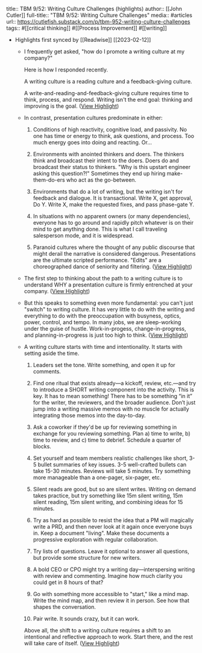 title:: TBM 9/52: Writing Culture Challenges (highlights)
author:: [[John Cutler]]
full-title:: "TBM 9/52: Writing Culture Challenges"
media:: #articles
url:: https://cutlefish.substack.com/p/tbm-952-writing-culture-challenges
tags:: #[[critical thinking]] #[[Process Improvement]] #[[writing]]

- Highlights first synced by [[Readwise]] [[2023-02-12]]
	- I frequently get asked, "how do I promote a writing culture at my company?"
	  
	  Here is how I responded recently.
	  
	  A writing culture is a reading culture and a feedback-giving culture.
	  
	  A write-and-reading-and-feedback-giving culture requires time to think, process, and respond. Writing isn't the end goal: thinking and improving is the goal. ([View Highlight](https://read.readwise.io/read/01gs394vn42zshvad1ytc3qcg6))
	- In contrast, presentation cultures predominate in either:
	  
	  1.  Conditions of high reactivity, cognitive load, and passivity. No one has time or energy to think, ask questions, and process. Too much energy goes into doing and reacting. Or…
	    
	  2.  Environments with anointed thinkers and doers. The thinkers think and broadcast their intent to the doers. Doers do and broadcast their status to thinkers. "Why is this upstart engineer asking this question?!" Sometimes they end up hiring make-them-do-ers who act as the go-between.
	    
	  3.  Environments that do a lot of writing, but the writing isn't for feedback and dialogue. It is transactional. Write X, get approval, Do Y. Write X, make the requested fixes, and pass phase-gate Y.
	    
	  4.  In situations with no apparent owners (or many dependencies), everyone has to go around and rapidly pitch whatever is on their mind to get anything done. This is what I call traveling salesperson mode, and it is widespread.
	    
	  5.  Paranoid cultures where the thought of any public discourse that might derail the narrative is considered dangerous. Presentations are the ultimate scripted performance. "Edits" are a choreographed dance of seniority and filtering. ([View Highlight](https://read.readwise.io/read/01gs39519hrqwjbendmv7z6e7q))
	- The first step to thinking about the path to a writing culture is to understand WHY a presentation culture is firmly entrenched at your company. ([View Highlight](https://read.readwise.io/read/01gs395849y462d61d7q9rtwwh))
	- But this speaks to something even more fundamental: you can't just "switch" to writing culture. It has very little to do with the writing and everything to do with the preoccupation with busyness, optics, power, control, and tempo. In many jobs, we are sleep-working under the guise of hustle. Work-in-progess, change-in-progress, and planning-in-progress is just too high to think. ([View Highlight](https://read.readwise.io/read/01gs396tcg61yxr4a039rkjqvx))
	- A writing culture starts with time and intentionality. It starts with setting aside the time.
	  
	  1.  Leaders set the tone. Write something, and open it up for comments.
	    
	  2.  Find one ritual that exists already—a kickoff, review, etc.—and try to introduce a SHORT writing component into the activity. This is key. It has to mean something! There has to be something “in it” for the writer, the reviewers, and the broader audience. Don’t just jump into a writing massive memos with no muscle for actually integrating those memos into the day-to-day.
	    
	  3.  Ask a coworker if they'd be up for reviewing something in exchange for you reviewing something. Plan a) time to write, b) time to review, and c) time to debrief. Schedule a quarter of blocks.
	    
	  4.  Set yourself and team members realistic challenges like short, 3-5 bullet summaries of key issues. 3-5 well-crafted bullets can take 15-30 minutes. Reviews will take 5 minutes. Try something more manageable than a one-pager, six-pager, etc.
	    
	  5.  Silent reads are good, but so are silent writes. Writing on demand takes practice, but try something like 15m silent writing, 15m silent reading, 15m silent writing, and combining ideas for 15 minutes.
	    
	  6.  Try as hard as possible to resist the idea that a PM will magically write a PRD, and then never look at it again once everyone buys in. Keep a document "living". Make these documents a progressive exploration with regular collaboration.
	    
	  7.  Try lists of questions. Leave it optional to answer all questions, but provide some structure for new writers.
	    
	  8.  A bold CEO or CPO might try a writing day—interspersing writing with review and commenting. Imagine how much clarity you could get in 8 hours of that?
	    
	  9.  Go with something more accessible to "start," like a mind map. Write the mind map, and then review it in person. See how that shapes the conversation.
	    
	  10.  Pair write. It sounds crazy, but it can work.
	    
	  
	  Above all, the shift to a writing culture requires a shift to an intentional and reflective approach to work. Start there, and the rest will take care of itself. ([View Highlight](https://read.readwise.io/read/01gs3979jnswxjs2vey2y79hty))